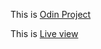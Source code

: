 <p>This is <a href="https://www.theodinproject.com/paths/foundations/courses/foundations/lessons/etch-a-sketch-project"> Odin Project</a></p>
<p>This is <a href = "#">Live view</a></p>